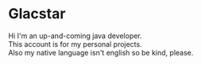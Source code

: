 # Glacstar
Hi I'm an up-and-coming java developer.  
This account is for my personal projects.  
Also my native language isn't english so be kind, please.
